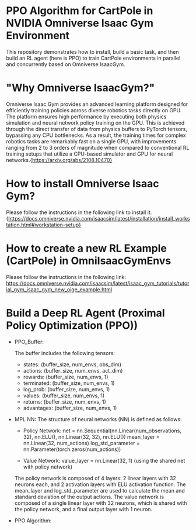 # PPO Algorithm for CartPole in NVIDIA Omniverse Isaac Gym Environment
This repository demonstrates how to install, build a basic task, and then build an RL agent (here is PPO) to train CartPole environments in parallel and concurrently based on Omniverse IsaacGym.

# "Why Omniverse IsaacGym?"
Omniverse Isaac Gym provides an advanced learning platform designed for efficiently training policies across diverse robotics tasks directly on GPU. The platform ensures high performance by executing both physics simulation and neural network policy training on the GPU. This is achieved through the direct transfer of data from physics buffers to PyTorch tensors, bypassing any CPU bottlenecks. As a result, the training times for complex robotics tasks are remarkably fast on a single GPU, with improvements ranging from 2 to 3 orders of magnitude when compared to conventional RL training setups that utilize a CPU-based simulator and GPU for neural networks.{https://arxiv.org/abs/2108.10470}

# How to install Omniverse Isaac Gym?
Please follow the instructions in the following link to install it. {https://docs.omniverse.nvidia.com/isaacsim/latest/installation/install_workstation.html#workstation-setup}

# How to create a new RL Example (CartPole) in OmniIsaacGymEnvs
Please follow the instructions in the following link: https://docs.omniverse.nvidia.com/isaacsim/latest/isaac_gym_tutorials/tutorial_gym_isaac_gym_new_oige_example.html

# Build a Deep RL Agent (Proximal Policy Optimization (PPO))
* PPO_Buffer:
  
  The buffer includes the following tensors:
  - states: (buffer_size, num_envs, obs_dim)
  - actions: (buffer_size, num_envs, act_dim)
  - rewards: (buffer_size, num_envs, 1)
  - terminated: (buffer_size, num_envs, 1)
  - log_prob: (buffer_size, num_envs, 1)
  - values: (buffer_size, num_envs, 1)
  - returns: (buffer_size, num_envs, 1)
  - advantages: (buffer_size, num_envs, 1)
* MPL NN:
  The structure of neural networks (NN) is defined as follows:

    - Policy Network:
      net = nn.Sequential(nn.Linear(num_observations, 32),
                          nn.ELU(),
                          nn.Linear(32, 32),
                          nn.ELU())
      mean_layer = nn.Linear(32, num_actions)
      log_std_parameter = nn.Parameter(torch.zeros(num_actions))

    - Value Network:
      value_layer = nn.Linear(32, 1) (using the shared net with policy network)

  The policy network is composed of 4 layers: 2 linear layers with 32 neurons each, and 2 activation layers with ELU activation function. The mean_layer and log_std_parameter are used to calculate the mean and standard deviation of the output actions. The value network is composed of a single linear layer with 32 neurons, which is shared with the policy network, and a final output layer with 1 neuron.

* PPO Algorithm:


